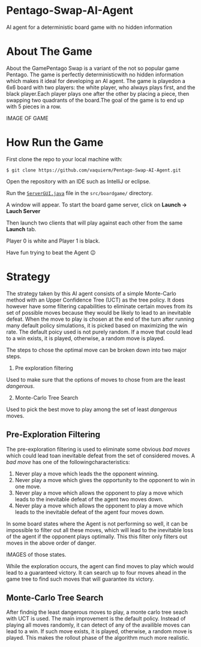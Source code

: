 # Pentago-Swap-AI-Agent
AI agent for a deterministic board game with no hidden information

# About The Game
About the GamePentago Swap is a variant of the not so popular game Pentago.  The game is perfectly deterministicwith no hidden information which makes it ideal for developing an AI agent.  The game is playedon a 6x6 board with two players:  the white player, who always plays first, and the black player.Each player plays one after the other by placing a piece, then swapping two quadrants of the board.The goal of the game is to end up with 5 pieces in a row.

IMAGE OF GAME

# How Run the Game

First clone the repo to your local machine with:

```$ git clone https://github.com/vaquierm/Pentago-Swap-AI-Agent.git```

Open the repository with an IDE such as IntelliJ or eclipse.

Run the [```ServerGUI.java```](https://github.com/vaquierm/Pentago-Swap-AI-Agent/blob/master/src/boardgame/ServerGUI.java) file in the ```src/boardgame/``` directory.

A window will appear. To start the board game server, click on **Launch -> Lauch Server**

Then launch two clients that will play against each other from the same **Launch** tab.

Player 0 is white and Player 1 is black.

Have fun trying to beat the Agent 😉

# Strategy
The strategy taken by this AI agent consists of a simple Monte-Carlo method with an Upper Confidence Tree (UCT) as the tree policy. It does however have some filtering capabilities to eliminate certain moves from its set of possible moves because they would be likely to lead to an inevitable defeat. When the move to play is chosen at the end of the turn after running many default policy simulations, it is picked based on maximizing the win rate. The default poicy used is not purely random. If a move that could lead to a win exists, it is played, otherwise, a random move is played.

The steps to chose the optimal move can be broken down into two major steps.

1. Pre exploration filtering

Used to make sure that the options of moves to chose from are the least *dangerous*.

2. Monte-Carlo Tree Search

Used to pick the best move to play among the set of least *dangerous* moves.

## Pre-Exploration Filtering

The  pre-exploration  filtering  is  used  to  eliminate  some  obvious *bad moves* which  could  lead  toan  inevitable  defeat  from  the  set  of  considered  moves.   A *bad move* has  one  of  the  followingcharacteristics:

1. Never play a move which leads the the opponent winning.
2. Never play a move which gives the opportunity to the opponent to win in one move.
3. Never play a move which allows the opponent to play a move which leads to the inevitable defeat of the agent two moves down.
3. Never play a move which allows the opponent to play a move which leads to the inevitable defeat of the agent four moves down.

In some board states where the Agent is not performing so well, it can be impossible to filter out all these moves, which will lead to the inevitable loss of the agent if the opponent plays optimally. This this filter only filters out moves in the above order of danger.

IMAGES of those states.

While the exploration occurs, the agent can find moves to play which would lead to a guaranteed victory. It can search up to four moves ahead in the game tree to find such moves that will guarantee its victory.

## Monte-Carlo Tree Search

After findnig the least dangerous moves to play, a monte carlo tree seach with UCT is used. The main improvement is the default policy. Instead of playing all moves randomly, it can detect of any of the availible moves can lead to a win. If such move exists, it is played, otherwise, a random move is played. This makes the rollout phase of the algorithm much more realistic.
